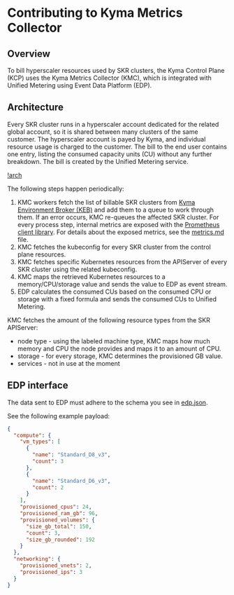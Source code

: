 # Contributing to Kyma Metrics Collector

## Overview

To bill hyperscaler resources used by SKR clusters, the Kyma Control Plane (KCP) uses the Kyma Metrics Collector (KMC), which is integrated with Unified Metering using Event Data Platform (EDP).

## Architecture

Every SKR cluster runs in a hyperscaler account dedicated for the related global account, so it is shared between many clusters of the same customer. The hyperscaler account is payed by Kyma, and individual resource usage is charged to the customer. The bill to the end user contains one entry, listing the consumed capacity units (CU) without any further breakdown. The bill is created by the Unified Metering service.

[!arch](./assets/arch.drawio.svg)

The following steps happen periodically:
1. KMC workers fetch the list of billable SKR clusters from [Kyma Environment Broker (KEB)](https://github.com/kyma-project/kyma-environment-broker/tree/main) and add them to a queue to work through them. If an error occurs, KMC re-queues the affected SKR cluster. For every process step, internal metrics are exposed with the [Prometheus client library](https://github.com/prometheus/client_golang). For details about the exposed metrics, see the [metrics.md](./metrics.md) file.
2. KMC fetches the kubeconfig for every SKR cluster from the control plane resources.
3. KMC fetches specific Kubernetes resources from the APIServer of every SKR cluster using the related kubeconfig.
4. KMC maps the retrieved Kubernetes resources to a memory/CPU/storage value and sends the value to EDP as event stream.
5. EDP calculates the consumed CUs based on the consumed CPU or storage with a fixed formula and sends the consumed CUs to Unified Metering.

KMC fetches the amount of the following resource types from the SKR APIServer:
- node type - using the labeled machine type, KMC maps how much memory and CPU the node provides and maps it to an amount of CPU.
- storage - for every storage, KMC determines the provisioned GB value.
- services - not in use at the moment

## EDP interface

The data sent to EDP must adhere to the schema you see in [edp.json](./assets/edp.json).

See the following example payload:

```json
{
  "compute": {
    "vm_types": [
      {
        "name": "Standard_D8_v3",
        "count": 3
      },
      {
        "name": "Standard_D6_v3",
        "count": 2
      }
    ],
    "provisioned_cpus": 24,
    "provisioned_ram_gb": 96,
    "provisioned_volumes": {
      "size_gb_total": 150,
      "count": 3,
      "size_gb_rounded": 192
    }
  },
  "networking": {
    "provisioned_vnets": 2,
    "provisioned_ips": 3
  }
}
```